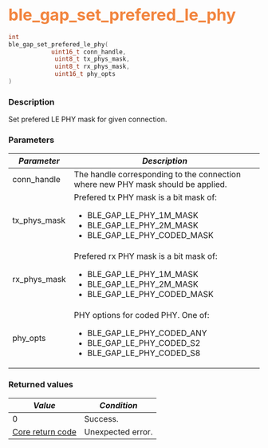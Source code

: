 ## <font color="#F2853F" style="font-size:24pt">ble\_gap\_set\_prefered\_le\_phy</font>

```c
int
ble_gap_set_prefered_le_phy(
            uint16_t conn_handle,
             uint8_t tx_phys_mask,
             uint8_t rx_phys_mask,
             uint16_t phy_opts
)
```

### Description

Set prefered LE PHY mask for given connection.

### Parameters

| *Parameter* | *Description* |
|-------------|---------------|
| conn\_handle   | The handle corresponding to the connection where new PHY mask should be applied. | 
| tx\_phys\_mask | Prefered tx PHY mask is a bit mask of: <ul><li>BLE\_GAP\_LE\_PHY\_1M\_MASK</li> <li>BLE\_GAP\_LE\_PHY\_2M\_MASK</li><li>BLE\_GAP\_LE\_PHY\_CODED\_MASK</li></ul> |
| rx\_phys\_mask | Prefered rx PHY mask is a bit mask of: <ul><li>BLE\_GAP\_LE\_PHY\_1M\_MASK</li> <li>BLE\_GAP\_LE\_PHY\_2M\_MASK</li><li>BLE\_GAP\_LE\_PHY\_CODED\_MASK</li></ul> |
| phy\_opts | PHY options for coded PHY. One of: <ul><li>BLE\_GAP\_LE\_PHY\_CODED\_ANY</li> <li>BLE\_GAP\_LE\_PHY\_CODED\_S2</li><li>BLE\_GAP\_LE\_PHY\_CODED\_S8</li></ul> |
### Returned values

| *Value* | *Condition* |
|---------|-------------|
| 0 | Success. |
| [Core return code](../../ble_hs_return_codes/#return-codes-core) | Unexpected error. |
